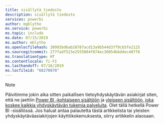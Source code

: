 ```yaml
---
title: sisällytä tiedosto
description: sisällytä tiedosto
services: powerbi
author: mgblythe
ms.service: powerbi
ms.topic: include
ms.date: 07/15/2019
ms.author: mblythe
ms.openlocfilehash: 38993bd6ab28787acd13a9b544d37f9cb5fe2125
ms.sourcegitcommit: 277fadf523e2555004f074ec36054bbddec407f8
ms.translationtype: HT
ms.contentlocale: fi-FI
ms.lasthandoff: 07/16/2019
ms.locfileid: "68270878"
---
```

> [!NOTE]
> Päivitimme jokin aika sitten paikallisen tietoyhdyskäytävän asiakirjat siten, että ne jaettiin [Power BI -kohtaiseen sisältöön](/power-bi/service-gateway-onprem) ja [yleiseen sisältöön, joka koskee kaikkia yhdyskäytävän tukemia palveluita](/data-integration/gateway/service-gateway-onprem). Olet tällä hetkellä Power BI -sisällössä. Jos haluat antaa palautetta tästä artikkelista tai yleisten yhdyskäytäväasiakirjojen käyttökokemuksesta, siirry artikkelin alaosaan.